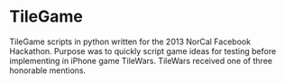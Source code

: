 TileGame
========
TileGame scripts in python written for the 2013 NorCal Facebook Hackathon. Purpose was to quickly script game ideas
for testing before implementing in iPhone game TileWars. TileWars received one of three
honorable mentions.
